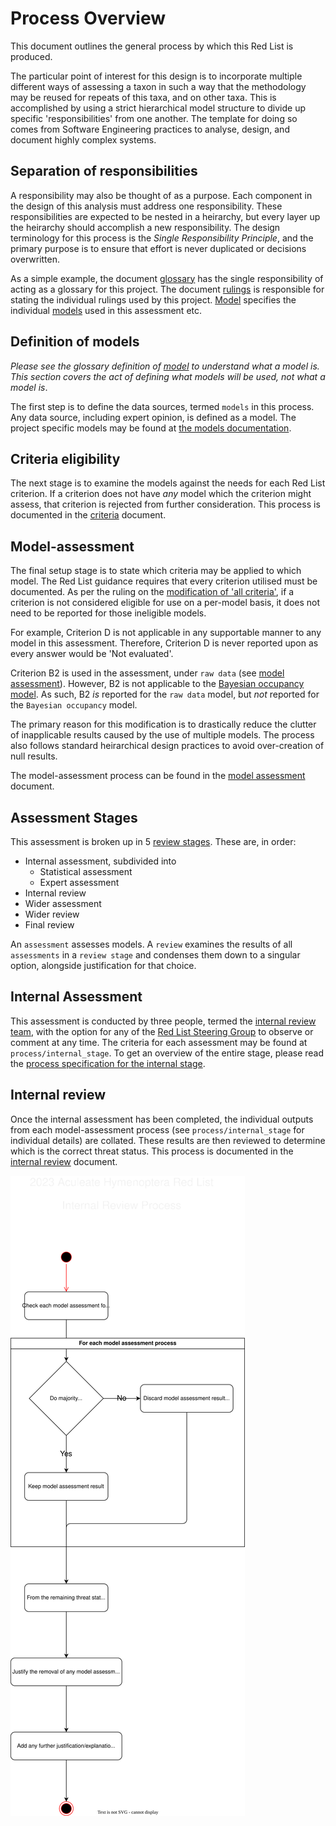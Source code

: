 # Process Overview
This document outlines the general process by which this Red List is produced.

The particular point of interest for this design is to incorporate multiple different ways of assessing a taxon in such a way that the methodology may be reused for repeats of this taxa, and on other taxa. This is accomplished by using a strict hierarchical model structure to divide up specific 'responsibilities' from one another. The template for doing so comes from Software Engineering practices to analyse, design, and document highly complex systems.

## Separation of responsibilities
A responsibility may also be thought of as a purpose. Each component in the design of this analysis must address one responsibility. These responsibilities are expected to be nested in a heirarchy, but every layer up the heirarchy should accomplish a new responsibility. The design terminology for this process is the *Single Responsibility Principle*, and the primary purpose is to ensure that effort is never duplicated or decisions overwritten.

As a simple example, the document [glossary](./glossary.md) has the single responsibility of acting as a glossary for this project. The document [rulings](./rulings.md) is responsible for stating the individual rulings used by this project. [Model](./model.md) specifies the individual [models](./glossary.md#model) used in this assessment etc.

## Definition of models
*Please see the glossary definition of [model](./glossary.md#model) to understand what a model is. This section covers the act of defining what models will be used, not what a model is*.

The first step is to define the data sources, termed `models` in this process. Any data source, including expert opinion, is defined as a model. The project specific models may be found at [the models documentation](./model.md).

## Criteria eligibility
The next stage is to examine the models against the needs for each Red List criterion. If a criterion does not have *any* model which the criterion might assess, that criterion is rejected from further consideration. This process is documented in the [criteria](./criteria.md) document.

## Model-assessment
The final setup stage is to state which criteria may be applied to which model. The Red List guidance requires that every criterion utilised must be documented. As per the ruling on the [modification of 'all criteria'](./rulings.md#modification-of-all-criteria), if a criterion is not considered eligible for use on a per-model basis, it does not need to be reported for those ineligible models.

For example, Criterion D is not applicable in any supportable manner to any model in this assessment. Therefore, Criterion D is never reported upon as every answer would be 'Not evaluated'.

Criterion B2 is used in the assessment, under `raw data` (see [model assessment](./model_assessment.md#raw-data)). However, B2 is not applicable to the [Bayesian occupancy model](./model.md#bayesian-occupancy-trend). As such, B2 *is* reported for the `raw data` model, but *not* reported for the `Bayesian occupancy` model.

The primary reason for this modification is to drastically reduce the clutter of inapplicable results caused by the use of multiple models. The process also follows standard heirarchical design practices to avoid over-creation of null results.

The model-assessment process can be found in the [model assessment](./model_assessment.md) document.

## Assessment Stages
This assessment is broken up in 5 [review stages](./glossary.md#review-stage). These are, in order:

- Internal assessment, subdivided into
  - Statistical assessment
  - Expert assessment
- Internal review
- Wider assessment
- Wider review
- Final review

An `assessment` assesses models. A `review` examines the results of all `assessments` in a `review stage` and condenses them down to a singular option, alongside justification for that choice.

## Internal Assessment
This assessment is conducted by three people, termed the [internal review team](./glossary.md#internal-review-team), with the option for any of the [Red List Steering Group](./glossary.md#red-list-steering-group) to observe or comment at any time. The criteria for each assessment may be found at `process/internal_stage`. To get an overview of the entire stage, please read the [process specification for the internal stage](./process/internal_stage/internal%20stage.md).

## Internal review
Once the internal assessment has been completed, the individual outputs from each model-assessment process (see `process/internal_stage` for individual details) are collated. These results are then reviewed to determine which is the correct threat status. This process is documented in the [internal review](./process/internal_review/internal_review.md) document.

![Internal Review Process](./diagrams/internal_review_process.drawio.svg)